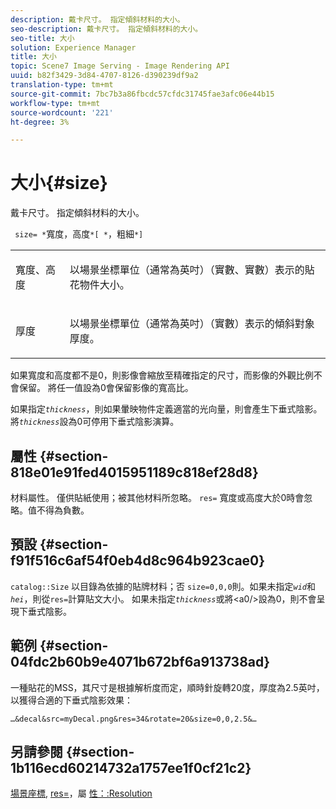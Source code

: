 ```yaml
---
description: 戴卡尺寸。 指定傾斜材料的大小。
seo-description: 戴卡尺寸。 指定傾斜材料的大小。
seo-title: 大小
solution: Experience Manager
title: 大小
topic: Scene7 Image Serving - Image Rendering API
uuid: b82f3429-3d84-4707-8126-d390239df9a2
translation-type: tm+mt
source-git-commit: 7bc7b3a86fbcdc57cfdc31745fae3afc06e44b15
workflow-type: tm+mt
source-wordcount: '221'
ht-degree: 3%

---
```



# 大小{#size}

戴卡尺寸。 指定傾斜材料的大小。

` size= *`寬度，高度`*[ *`，粗細`*]`

<table id="simpletable_00B1226F3B8B49D895D1269AB03D5043"> 
 <tr class="strow"> 
  <td class="stentry"> <p> <span class="varname"> 寬度、高度  </span> </p> </td> 
  <td class="stentry"> <p>以場景坐標單位（通常為英吋）（實數、實數）表示的貼花物件大小。 </p> </td> 
 </tr> 
 <tr class="strow"> 
  <td class="stentry"> <p> <span class="varname"> 厚度  </span> </p> </td> 
  <td class="stentry"> <p>以場景坐標單位（通常為英吋）（實數）表示的傾斜對象厚度。 </p> </td> 
 </tr> 
</table>

如果寬度和高度都不是0，則影像會縮放至精確指定的尺寸，而影像的外觀比例不會保留。 將任一值設為0會保留影像的寬高比。

如果指定&#x200B;*`thickness`*，則如果暈映物件定義適當的光向量，則會產生下垂式陰影。 將&#x200B;*`thickness`*&#x200B;設為0可停用下垂式陰影演算。

## 屬性 {#section-818e01e91fed4015951189c818ef28d8}

材料屬性。 僅供貼紙使用；被其他材料所忽略。 `res=` 寬度或高度大於0時會忽略。值不得為負數。

## 預設 {#section-f91f516c6af54f0eb4d8c964b923cae0}

`catalog::Size` 以目錄為依據的貼牌材料；否 `size=0,0,0`則。如果未指定&#x200B;*`wid`*&#x200B;和&#x200B;*`hei`*，則從`res=`計算貼文大小。 如果未指定&#x200B;*`thickness`*&#x200B;或將&lt;a0/>設為0，則不會呈現下垂式陰影。

## 範例 {#section-04fdc2b60b9e4071b672bf6a913738ad}

一種貼花的MSS，其尺寸是根據解析度而定，順時針旋轉20度，厚度為2.5英吋，以獲得合適的下垂式陰影效果：

`…&decal&src=myDecal.png&res=34&rotate=20&size=0,0,2.5&…`

## 另請參閱 {#section-1b116ecd60214732a1757ee1f0cf21c2}

[場景座標](../../../../../ir-api/http-protocol/image-rendering-api-ref/c-ir-http-protocol-ref/c-ir-http-protocol-syntax-and-features/c-ir-vignettes/c-ir-scene-coordinates.md#concept-528507024fa640b19a2631357febf7f1), [res=](../../../../../ir-api/http-protocol/image-rendering-api-ref/c-ir-http-protocol-ref/c-ir-http-protocol-command-reference/r-ir-res.md#reference-0ad9de8887144c83a6db97b4994f7c04)，屬 [性：:Resolution](../../../../../ir-api/material-cat/image-rendering-api-ref/c-ir-material-catalog/c-ir-attributes-reference/r-ir-resolution.md#reference-09fe14e6bfbf4db6b7f4369fffecc806)
